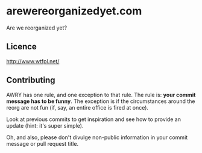 # arewereorganizedyet.com

Are we reorganized yet?

## Licence

http://www.wtfpl.net/

## Contributing

AWRY has one rule, and one exception to that rule. The rule is: **your commit message has to be funny**. The exception is if the circumstances around the reorg are not fun (if, say, an entire office is fired at once). 

Look at previous commits to get inspiration and see how to provide an update (hint: it's super simple).

Oh, and also, please don't divulge non-public information in your commit message or pull request title.
